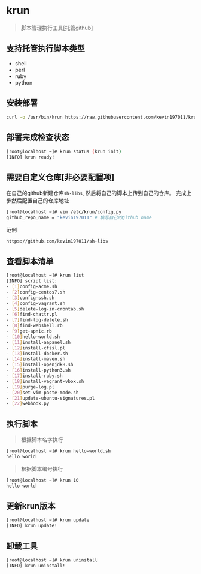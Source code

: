 # krun

> 脚本管理执行工具[托管github]

## 支持托管执行脚本类型
- shell
- perl
- ruby
- python

## 安装部署
```bash
curl -o /usr/bin/krun https://raw.githubusercontent.com/kevin197011/krun/main/krun && chmod +x /usr/bin/krun && krun status
```
## 部署完成检查状态
```bash
[root@localhost ~]# krun status (krun init)
[INFO] krun ready!
```
## 需要自定义仓库[非必要配置项]
在自己的github新建仓库`sh-libs`, 然后将自己的脚本上传到自己的仓库。
完成上步然后配置自己的仓库地址
```bash
[root@localhost ~]# vim /etc/krun/config.py
github_repo_name = "kevin197011" # 填写自己的github name
```
范例
```bash
https://github.com/kevin197011/sh-libs
```

## 查看脚本清单
```bash
[root@localhost ~]# krun list
[INFO] script list:
- [1]config-acme.sh
- [2]config-centos7.sh
- [3]config-ssh.sh
- [4]config-vagrant.sh
- [5]delete-log-in-crontab.sh
- [6]find-chattr.pl
- [7]find-log-delete.sh
- [8]find-webshell.rb
- [9]get-apnic.rb
- [10]hello-world.sh
- [11]install-aapanel.sh
- [12]install-cfssl.pl
- [13]install-docker.sh
- [14]install-maven.sh
- [15]install-openjdk8.sh
- [16]install-python3.sh
- [17]install-ruby.sh
- [18]install-vagrant-vbox.sh
- [19]purge-log.pl
- [20]set-vim-paste-mode.sh
- [21]update-ubuntu-signatures.pl
- [22]webhook.py
```

## 执行脚本

> 根据脚本名字执行
```bash
[root@localhost ~]# krun hello-world.sh
hello world
```

> 根据脚本编号执行
```bash
[root@localhost ~]# krun 10
hello world
```

## 更新krun版本
```bash
[root@localhost ~]# krun update
[INFO] krun update!
```

## 卸载工具
```bash
[root@localhost ~]# krun uninstall
[INFO] krun uninstall!
```
